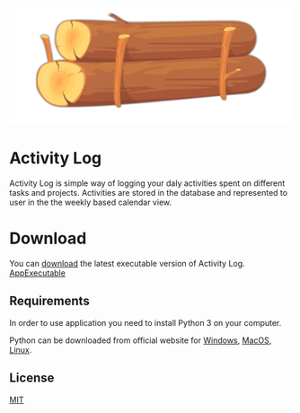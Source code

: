 ![Alt text](https://github.com/borbit-m/ResourceHosting/blob/main/Logs.png?raw=true "Optional Title")

# Activity Log
Activity Log is simple way of logging your daly activities spent on different tasks and projects.
Activities are stored in the database and represented to user in the the weekly based calendar view.



# Download
You can [download](bin/Win-ActivityLog.zip) the latest executable version of Activity Log.
<a href="data:bin/Win-ActivityLog.zip,DATA" download="Win-ActivityLog.zip">AppExecutable</a>



## Requirements

In order to use application you need to install Python 3 on your computer.

Python can be downloaded from official website for [Windows](), [MacOS](), [Linux]().



## License

[MIT](https://choosealicense.com/licenses/mit/)
